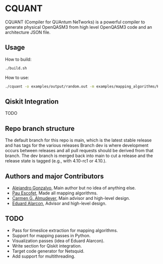 # CQUANT
CQUANT (Compiler for QUAntum NeTworks) is a powerful compiler to generate physical OpenQASM3 from high level OpenQASM3 code and an architecture JSON file.

## Usage

How to build:
```bash
./build.sh
```

How to use:
```bash
./cquant -o examples/output/random.out -m examples/mapping_algorithms/HQA/cquant_test.py examples/input/random.qasm
```
## Qiskit Integration
TODO

## Repo branch structure
The default branch for this repo is main, which is the latest stable release and has tags for the various releases Branch dev is where development occurs between releases and all pull requests should be derived from that branch. The dev branch is merged back into main to cut a release and the release state is tagged (e.g., with 4.10-rc1 or 4.10.).

## Authors and major Contributors
- [Alejandro Gonzalvo](https://www.linkedin.com/in/alejandro-gonzalvo-hidalgo-a9585918b/), Main author but no idea of anything else.
- [Pau Escofet](https://www.linkedin.com/in/pau-escofet-15ba31180/), Made all mapping algorithms.
- [Carmen G. Almudever](https://www.linkedin.com/in/carmengalmudever/), Main advisor and high-level design.
- [Eduard Alarcon](https://www.linkedin.com/in/eduard-alarcon-b5186ba8/), Advisor and high-level design. 

## TODO
- Pass for timeslice extraction for mapping algorithms.
- Support for mapping passes in Python.
- Visualization passes (idea of Eduard Alarcon).
- Write section for Qiskit integration.
- Target code generator for Netsquid.
- Add support for multithreading.